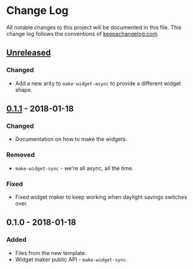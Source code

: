 # Change Log
All notable changes to this project will be documented in this file. This change log follows the conventions of [keepachangelog.com](http://keepachangelog.com/).

## [Unreleased]
### Changed
- Add a new arity to `make-widget-async` to provide a different widget shape.

## [0.1.1] - 2018-01-18
### Changed
- Documentation on how to make the widgets.

### Removed
- `make-widget-sync` - we're all async, all the time.

### Fixed
- Fixed widget maker to keep working when daylight savings switches over.

## 0.1.0 - 2018-01-18
### Added
- Files from the new template.
- Widget maker public API - `make-widget-sync`.

[Unreleased]: https://github.com/your-name/dice-roller/compare/0.1.1...HEAD
[0.1.1]: https://github.com/your-name/dice-roller/compare/0.1.0...0.1.1
